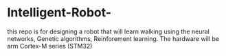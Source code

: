 # Intelligent-Robot-
this repo is for designing a robot that will learn walking using the neural networks, Genetic algorithms, Reinforement learning. The hardware will be arm Cortex-M series (STM32)
